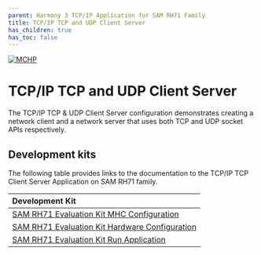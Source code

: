 ```yaml
---
parent: Harmony 3 TCP/IP Application for SAM RH71 Family
title: TCP/IP TCP and UDP Client Server
has_children: true
has_toc: false
---
```

[![MCHP](https://www.microchip.com/ResourcePackages/Microchip/assets/dist/images/logo.png)](https://www.microchip.com)

# TCP/IP TCP and UDP Client Server

The TCP/IP TCP & UDP Client Server configuration demonstrates creating a network client and a network server that uses both TCP and UDP socket APIs respectively. 

## Development kits
The following table provides links to the documentation to the TCP/IP TCP Client Server Application on SAM RH71 family.


| Development Kit |
|:---------|
|[SAM RH71 Evaluation Kit MHC Configuration](docs/readme_mhc_configuration.md) |
|[SAM RH71 Evaluation Kit Hardware Configuration](docs/readme_hardware_configuration.md) |
|[SAM RH71 Evaluation Kit Run Application](docs/readme_run_application.md) |
